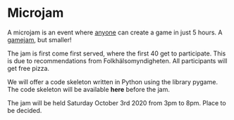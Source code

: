 # Microjam

A microjam is an event where <u>anyone</u> can create a game in just 5 hours. A
[gamejam](https://en.wikipedia.org/wiki/Game_jam), but smaller!

The jam is first come first served, where the first 40 get to participate. This
is due to recommendations from Folkhälsomyndigheten. All participants will get
free pizza.

We will offer a code skeleton written in Python using the library pygame. The
code skeleton will be available **here** before the jam.

The jam will be held Saturday October 3rd 2020 from 3pm to 8pm. Place to be decided.
